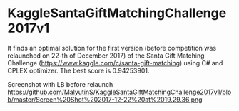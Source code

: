 # KaggleSantaGiftMatchingChallenge2017v1

It finds an optimal solution for the first version (before competition was relaunched on 22-th of December 2017) of the Santa Gift Matching Challenge (https://www.kaggle.com/c/santa-gift-matching)  using C# and CPLEX optimizer. The best score is 0.94253901.

Screenshot with LB before relaunch https://github.com/MalyutinS/KaggleSantaGiftMatchingChallenge2017v1/blob/master/Screen%20Shot%202017-12-22%20at%2019.29.36.png
